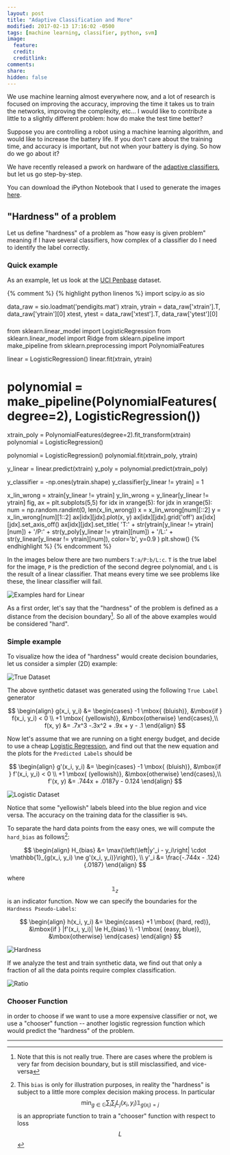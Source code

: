 ```yaml
---
layout: post
title: "Adaptive Classification and More"
modified: 2017-02-13 17:16:02 -0500
tags: [machine learning, classifier, python, svm]
image:
  feature: 
  credit: 
  creditlink: 
comments: 
share: 
hidden: false
---
```


We use machine learning almost everywhere now, and a lot of research is focused on improving the accuracy, improving the time it takes us to train the networks, improving the complexity, etc... I would like to contribute a little to a slightly different problem: how do make the test time better?

Suppose you are controlling a robot using a machine learning algorithm, and would like to increase the battery life. If you don't care about the training time, and accuracy is important, but not when your battery is dying. So how do we go about it?

We have recently released a pwork on hardware of the [adaptive classifiers](http://people.bu.edu/joshi/files/Takhirov-ISLPED-2016.pdf), but let us go step-by-step.

You can download the iPython Notebook that I used to generate the images [here](/downloads/adaptive/adaptive.ipynb).

<!-- more -->

## "Hardness" of a problem

Let us define "hardness" of a problem as "how easy is given problem" meaning if I have several classifiers, how complex of a classifier do I need to identify the label correctly. 

### Quick example

As an example, let us look at the [UCI Penbase](http://archive.ics.uci.edu/ml/datasets/Pen-Based+Recognition+of+Handwritten+Digits) dataset.

{% comment %}
{% highlight python linenos %}
import scipy.io as sio

data_raw = sio.loadmat('pendigits.mat')
xtrain, ytrain = data_raw['xtrain'].T, data_raw['ytrain'][0]
xtest, ytest = data_raw['xtest'].T, data_raw['ytest'][0]

###

from sklearn.linear_model import LogisticRegression
from sklearn.linear_model import Ridge
from sklearn.pipeline import make_pipeline
from sklearn.preprocessing import PolynomialFeatures

linear = LogisticRegression()
linear.fit(xtrain, ytrain)

# polynomial = make_pipeline(PolynomialFeatures(degree=2), LogisticRegression())
xtrain_poly = PolynomialFeatures(degree=2).fit_transform(xtrain)
polynomial = LogisticRegression()

polynomial = LogisticRegression()
polynomial.fit(xtrain_poly, ytrain)

y_linear = linear.predict(xtrain)
y_poly = polynomial.predict(xtrain_poly)

y_classifier = -np.ones(ytrain.shape)
y_classifier[y_linear != ytrain] = 1

x_lin_wrong = xtrain[y_linear != ytrain]
y_lin_wrong = y_linear[y_linear != ytrain]
fig, ax = plt.subplots(5,5)
for idx in xrange(5):
  for jdx in xrange(5):
    num = np.random.randint(0, len(x_lin_wrong))
    x = x_lin_wrong[num][::2]
    y = x_lin_wrong[num][1::2]
    ax[idx][jdx].plot(x, y)
    ax[idx][jdx].grid('off')
    ax[idx][jdx].set_axis_off()
    ax[idx][jdx].set_title(
      'T:' + str(ytrain[y_linear != ytrain][num]) + 
      '/P:' + str(y_poly[y_linear != ytrain][num]) + 
      '/L:' + str(y_linear[y_linear != ytrain][num]),
      color='b', y=0.9
    )
plt.show()
{% endhighlight %}
{% endcomment %}

In the images below there are two numbers `T:a/P:b/L:c`. `T` is the true label for the image, `P` is the prediction of the second degree polynomial, and `L` is the result of a linear classifier. That means every time we see problems like these, the linear classifier will fail.

![Examples hard for Linear](/images/adaptive/hard_linear.png)

As a first order, let's say that the "hardness" of the problem is defined as a distance from the decision boundary[^1]. So all of the above examples would be considered "hard".

### Simple example

To visualize how the idea of "hardness" would create decision boundaries, let us consider a simpler (2D) example:

![True Dataset](/images/adaptive/synthetic_true.png)

The above synthetic dataset was generated using the following `True Label` generator

$$
\begin{align}
  g(x_i, y_i) &= 
    \begin{cases}
      -1 \mbox{ (bluish)}, &\mbox{if } f(x_i, y_i) < 0 \\
      +1 \mbox{ (yellowish)}, &\mbox{otherwise}
    \end{cases},\\
    f(x, y) &= .7x^3 -.3x^2 + .9x + y - .1
\end{align}
$$

Now let's assume that we are running on a tight energy budget, and decide to use a cheap [Logistic Regression](http://scikit-learn.org/stable/modules/generated/sklearn.linear_model.LogisticRegression.html), and find out that the new equation and the plots for the `Predicted Labels` should be 

$$
\begin{align}
  g'(x_i, y_i) &= 
    \begin{cases}
      -1 \mbox{ (bluish)}, &\mbox{if } f'(x_i, y_i) < 0 \\
      +1 \mbox{ (yellowish)}, &\mbox{otherwise}
    \end{cases},\\
    f'(x, y) &= .744x + .0187y - 0.124
\end{align}
$$

![Logistic Dataset](/images/adaptive/synthetic_logit.png)

Notice that some "yellowish" labels bleed into the blue region and vice versa. The accuracy on the training data for the classifier is `94%`.

To separate the hard data points from the easy ones, we will compute the `hard_bias` as follows[^2]:

$$
\begin{align}
  H_{bias} &= \max{\left(\left|y'_i - y_i\right| \cdot \mathbb{1}_{g(x_i, y_i) \ne g'(x_i, y_i)}\right)}, \\
  y'_i &= \frac{-.744x - .124}{.0187}
\end{align}
$$

where $$\mathbb{1}_{z}$$ is an indicator function. Now we can specify the boundaries for the `Hardness Pseudo-Labels`:

$$
\begin{align}
  h(x_i, y_i) &= 
    \begin{cases}
      +1 \mbox{ (hard, red)}, &\mbox{if } |f'(x_i, y_i)| \le H_{bias} \\
      -1 \mbox{ (easy, blue)}, &\mbox{otherwise}
    \end{cases}
\end{align}
$$

![Hardness](/images/adaptive/synthetic_hardness.png)

If we analyze the test and train synthetic data, we find out that only a fraction of all the data points require complex classification.

![Ratio](/images/adaptive/synthetic_ratio.png)

### Chooser Function

in order to choose if we want to use a more expensive classifier or not, we use a "chooser" function -- another logistic regression function which would predict the "hardness" of the problem.



---

[^1]: Note that this is not really true. There are cases where the problem is very far from decision boundary, but is still misclassified, and vice-versa
[^2]: This `bias` is only for illustration purposes, in reality the "hardness" is subject to a little more complex decision making process. In particular $$\min_{g \in \mathbb{G}} \sum_i\sum_j{L_j(x_i, y_i)\mathbb{1}_{g(x_i)=j}}$$ is an appropriate function to train a "chooser" function with respect to loss $$L$$
